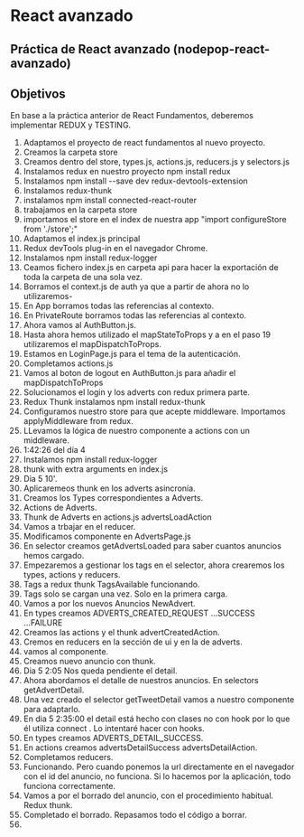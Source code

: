 # React avanzado

## Práctica de React avanzado (nodepop-react-avanzado)

## Objetivos   
En base a la práctica anterior de React Fundamentos, deberemos implementar REDUX y TESTING.


1. Adaptamos el proyecto de react fundamentos al nuevo proyecto.
2. Creamos la carpeta store
3. Creamos dentro del store, types.js, actions.js, reducers.js y selectors.js
4. Instalamos redux en nuestro proyecto npm install redux
5. Instalamos npm install --save dev redux-devtools-extension
6. Instalamos redux-thunk
7. instalamos npm install connected-react-router
8. trabajamos en la carpeta store
9. importamos el store en el index de nuestra app "import configureStore from './store';"
10. Adaptamos el index.js principal
11. Redux devTools plug-in en el navegador Chrome.
12. Instalamos npm install redux-logger
13. Ceamos fichero index.js en carpeta api para hacer la exportación de toda la carpeta de una sola vez.
14. Borramos el context.js de auth ya que a partir de ahora no lo utilizaremos-
15. En App borramos todas las referencias al contexto.
16. En PrivateRoute borramos todas las referencias al contexto.
17. Ahora vamos al AuthButton.js.
18. Hasta ahora hemos utilizado el mapStateToProps y a en el paso 19 utilizaremos el mapDispatchToProps.
19. Estamos en LoginPage.js para el tema de la autenticación.
20. Completamos actions.js
21. Vamos al boton de logout en AuthButton.js para añadir el mapDispatchToProps
22. Solucionamos el login y los adverts con redux primera parte.
23. Redux Thunk instalamos npm install redux-thunk
24. Configuramos nuestro store para que acepte middleware. Importamos applyMiddleware from redux.
25. LLevamos la lógica de nuestro componente a actions con un middleware.
26. 1:42:26 del día 4
27. Instalamos npm install redux-logger
28. thunk with extra arguments en index.js
29. Dia 5 10'.
30. Aplicaremeos thunk en los adverts asincronía.
31. Creamos los Types correspondientes a Adverts.
32. Actions de Adverts.
33. Thunk de Adverts en actions.js advertsLoadAction 
34. Vamos a trbajar en el reducer.
35. Modificamos componente en AdvertsPage.js
36. En selector creamos getAdvertsLoaded para saber cuantos anuncios hemos cargado.
37. Empezaremos a gestionar los tags en el selector, ahora crearemos los types, actions y reducers.
38. Tags a redux thunk TagsAvailable funcionando.
39. Tags solo se cargan una vez. Solo en la primera carga.
40. Vamos a por los nuevos Anuncios NewAdvert.
41. En types creamos ADVERTS_CREATED_REQUEST ...SUCCESS ...FAILURE
42. Creamos las actions y el thunk advertCreatedAction.
43. Cremos en reducers en la sección de ui y en la de adverts.
44. vamos al componente.
45. Creamos nuevo anuncio con thunk.
46. Dia 5 2:05 Nos queda pendiente el detail.
47. Ahora abordamos el detalle de nuestros anuncios. En selectors getAdvertDetail.
48. Una vez creado el selector getTweetDetail vamos a nuestro componente para adaptarlo.
49. En dia 5 2:35:00 el detail está hecho con clases no con hook por lo que él utiliza connect . Lo intentaré hacer con hooks.
50. En types creamos ADVERTS_DETAIL_SUCCESS.
51. En actions creamos advertsDetailSuccess advertsDetailAction.
52. Completamos reducers.
53. Funcionando. Pero cuando ponemos la url directamente en el navegador con el id del anuncio, no funciona. Si lo hacemos por la aplicación, todo funciona correctamente.
53. Vamos a por el borrado del anuncio, con el procedimiento habitual. Redux thunk.
54. Completado el borrado. Repasamos todo el código a borrar.
55.